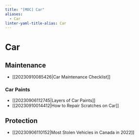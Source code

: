 ```yaml
---
title: "[MOC] Car"
aliases:
  - Car
linter-yaml-title-alias: Car
---
```


# Car

## Maintenance

- [[20230910085426|Car Maintenance Checklist]]

### Car Paints

- [[20230906112745|Layers of Car Paints]]
- [[20230910014412|How to Repair Scratches on Car]]

## Protection

- [[20230906110152|Most Stolen Vehicles in Canada in 2022]]
